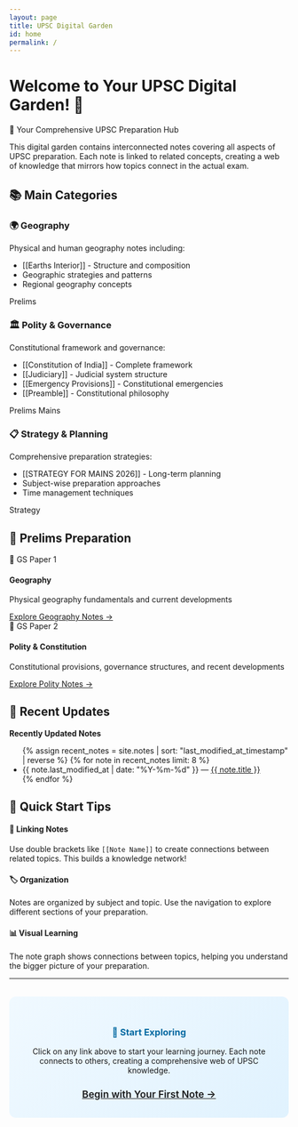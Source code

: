 ```yaml
---
layout: page
title: UPSC Digital Garden
id: home
permalink: /
---
```


# Welcome to Your UPSC Digital Garden! 🌱

<div class="category-section">
  <div class="category-title">🎯 Your Comprehensive UPSC Preparation Hub</div>
  <p>This digital garden contains interconnected notes covering all aspects of UPSC preparation. Each note is linked to related concepts, creating a web of knowledge that mirrors how topics connect in the actual exam.</p>
</div>

## 📚 Main Categories

<div class="note-grid">
  <div class="note-card">
    <h3>🌍 Geography</h3>
    <p>Physical and human geography notes including:</p>
    <ul>
      <li>[[Earths Interior]] - Structure and composition</li>
      <li>Geographic strategies and patterns</li>
      <li>Regional geography concepts</li>
    </ul>
    <span class="badge prelims">Prelims</span>
  </div>

  <div class="note-card">
    <h3>🏛️ Polity & Governance</h3>
    <p>Constitutional framework and governance:</p>
    <ul>
      <li>[[Constitution of India]] - Complete framework</li>
      <li>[[Judiciary]] - Judicial system structure</li>
      <li>[[Emergency Provisions]] - Constitutional emergencies</li>
      <li>[[Preamble]] - Constitutional philosophy</li>
    </ul>
    <span class="badge prelims">Prelims</span> <span class="badge mains">Mains</span>
  </div>

  <div class="note-card">
    <h3>📋 Strategy & Planning</h3>
    <p>Comprehensive preparation strategies:</p>
    <ul>
      <li>[[STRATEGY FOR MAINS 2026]] - Long-term planning</li>
      <li>Subject-wise preparation approaches</li>
      <li>Time management techniques</li>
    </ul>
    <span class="badge strategy">Strategy</span>
  </div>
</div>

## 🎯 Prelims Preparation

<div class="category-section">
  <div class="category-title">📖 GS Paper 1</div>
  <div class="note-grid">
    <div class="note-card">
      <h4>Geography</h4>
      <p>Physical geography fundamentals and current developments</p>
      <a href="{{ site.baseurl }}/prelims-gs1-geography" class="internal-link">Explore Geography Notes →</a>
    </div>
  </div>
</div>

<div class="category-section">
  <div class="category-title">📖 GS Paper 2</div>
  <div class="note-grid">
    <div class="note-card">
      <h4>Polity & Constitution</h4>
      <p>Constitutional provisions, governance structures, and recent developments</p>
      <a href="{{ site.baseurl }}/prelims-gs2-polity" class="internal-link">Explore Polity Notes →</a>
    </div>
  </div>
</div>

## 📝 Recent Updates

<div class="category-section">
  <strong>Recently Updated Notes</strong>
  <ul>
    {% assign recent_notes = site.notes | sort: "last_modified_at_timestamp" | reverse %}
    {% for note in recent_notes limit: 8 %}
      <li>
        <span class="update-date">{{ note.last_modified_at | date: "%Y-%m-%d" }}</span> — 
        <a class="internal-link" href="{{ site.baseurl }}{{ note.url }}">{{ note.title }}</a>
      </li>
    {% endfor %}
  </ul>
</div>

## 🎯 Quick Start Tips

<div class="note-grid">
  <div class="note-card">
    <h4>🔗 Linking Notes</h4>
    <p>Use double brackets like <code>[[Note Name]]</code> to create connections between related topics. This builds a knowledge network!</p>
  </div>
  
  <div class="note-card">
    <h4>🏷️ Organization</h4>
    <p>Notes are organized by subject and topic. Use the navigation to explore different sections of your preparation.</p>
  </div>
  
  <div class="note-card">
    <h4>📊 Visual Learning</h4>
    <p>The note graph shows connections between topics, helping you understand the bigger picture of your preparation.</p>
  </div>
</div>

---

<div style="text-align: center; margin-top: 2rem; padding: 2rem; background: linear-gradient(135deg, #f0f9ff 0%, #e0f2fe 100%); border-radius: 12px;">
  <h3 style="color: #0369a1; margin-bottom: 1rem;">🚀 Start Exploring</h3>
  <p style="margin-bottom: 1.5rem;">Click on any link above to start your learning journey. Each note connects to others, creating a comprehensive web of UPSC knowledge.</p>
  <a href="{{ site.baseurl }}/your-first-note" class="internal-link" style="font-weight: 600; font-size: 1.1rem;">Begin with Your First Note →</a>
</div>
